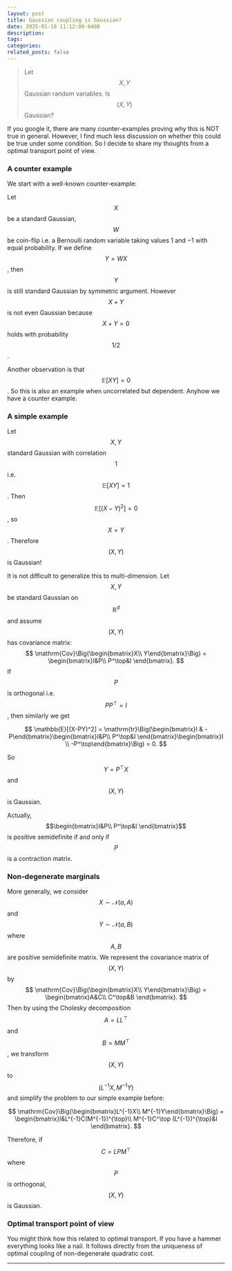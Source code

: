 ```yaml
---
layout: post
title: Gaussian coupling is Gaussian?
date: 2025-01-18 11:12:00-0400
description: 
tags: 
categories:
related_posts: false
---
```


> Let $$X,Y$$ Gaussian random variables. Is $$(X,Y)$$ Gaussian?

If you google it, there are many counter-examples proving why this is NOT true in general. However, I find much less discussion on whether this could be true under some condition. So I decide to share my thoughts from a optimal transport point of view. 

### A counter example
We start with a well-known counter-example:

Let $$X$$ be a standard Gaussian, $$W$$ be coin-flip i.e. a Bernoulli random variable
taking values 1 and −1 with equal probability. If we define $$Y = W X$$, then $$Y$$ is still standard Gaussian by symmetric argument. However $$X+Y$$ is not even Gaussian because $$X+Y = 0$$ holds with probability $$1/2$$.

Another observation is that $$\mathbb{E}[XY] = 0$$. So this is also an example when uncorrelated but dependent. Anyhow we have a counter example.

### A simple example

Let $$X,Y$$ standard Gaussian with correlation $$1$$ i.e. $$\mathbb{E}[XY] = 1$$. Then $$\mathbb{E}[(X-Y)^2] = 0$$, so $$X=Y$$. Therefore $$(X,Y)$$ is Gaussian!

It is not difficult to generalize this to multi-dimension. Let $$X,Y$$ be standard Gaussian on $$\mathbb{R}^d$$ and assume $$(X,Y)$$ has covariance matrix:
$$
\mathrm{Cov}\Big(\begin{bmatrix}X\\ Y\end{bmatrix}\Big) =  \begin{bmatrix}I&P\\ P^\top&I \end{bmatrix}.
$$
If $$P$$ is orthogonal i.e. $$PP^\top = I$$, then similarly we get 

$$
\mathbb{E}[(X-PY)^2] = \mathrm{tr}\Big(\begin{bmatrix}I & -P\end{bmatrix}\begin{bmatrix}I&P\\ P^\top&I \end{bmatrix}\begin{bmatrix}I \\ -P^\top\end{bmatrix}\Big) = 0.
$$

So $$Y = P^\top X$$ and $$(X,Y)$$ is Gaussian. 

Actually, $$\begin{bmatrix}I&P\\ P^\top&I \end{bmatrix}$$ is positive semidefinite if and only if $$P$$ is a contraction matrix. 

### Non-degenerate marginals

More generally, we consider $$X \sim \mathcal{N}(a,A)$$ and $$Y \sim \mathcal{N}(a,B)$$ where $$A,B$$ are positive semidefinite matrix. We represent the covariance matrix of $$(X,Y)$$ by 
$$
\mathrm{Cov}\Big(\begin{bmatrix}X\\ Y\end{bmatrix}\Big) =  \begin{bmatrix}A&C\\ C^\top&B \end{bmatrix}.
$$
Then by using the Cholesky decomposition $$A = LL^\top$$ and $$B= MM^\top$$, we transform $$(X,Y)$$ to $$(L^{-1}X, M^{-1}Y)$$ and simplify the problem to our simple example before:

$$
\mathrm{Cov}\Big(\begin{bmatrix}L^{-1}X\\ M^{-1}Y\end{bmatrix}\Big) =  \begin{bmatrix}I&L^{-1}C(M^{-1})^{\top}\\ M^{-1}C^\top (L^{-1})^{\top}&I \end{bmatrix}.
$$

Therefore, if $$C = LPM^{\top}$$ where $$P$$ is orthogonal, $$(X,Y)$$ is Gaussian.

### Optimal transport point of view

You might think how this related to optimal transport. If you have a hammer everything looks like a nail. It follows directly from the uniqueness of optimal coupling of non-degenerate quadratic cost.





--------------------------------------------